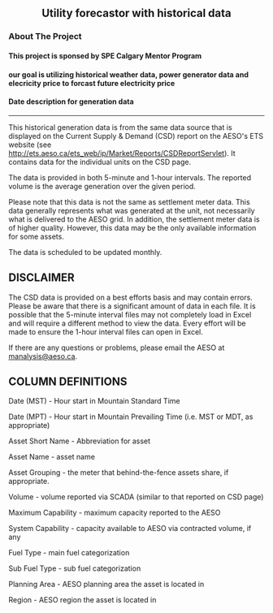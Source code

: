 <h2 align="center">Utility forecastor with historical data</h3>

<!-- ABOUT THE PROJECT -->
### About The Project

#### This project is sponsed by SPE Calgary Mentor Program

#### our goal is utilizing historical weather data, power generator data and elecricity price to forcast future electricity price

#### Date description for generation data
----------------
This historical generation data is from the same data source that is displayed on the Current Supply & Demand (CSD) report on the AESO's ETS website (see http://ets.aeso.ca/ets_web/ip/Market/Reports/CSDReportServlet). It contains data for the individual units on the CSD page.

The data is provided in both 5-minute and 1-hour intervals. The reported volume is the average generation over the given period. 

Please note that this data is not the same as settlement meter data. This data generally represents what was generated at the unit, not necessarily what is delivered to the AESO grid. In addition, the settlement meter data is of higher quality. However, this data may be the only available information for some assets.

The data is scheduled to be updated monthly.

DISCLAIMER
----------
The CSD data is provided on a best efforts basis and may contain errors. Please be aware that there is a significant amount of data in each file. It is possible that the 5-minute interval files may not completely load in Excel and will require a different method to view the data. Every effort will be made to ensure the 1-hour interval files can open in Excel.

If there are any questions or problems, please email the AESO at manalysis@aeso.ca.


COLUMN DEFINITIONS
------------------
Date (MST) - Hour start in Mountain Standard Time

Date (MPT) - Hour start in Mountain Prevailing Time (i.e. MST or MDT, as appropriate)

Asset Short Name - Abbreviation for asset

Asset Name - asset name

Asset Grouping - the meter that behind-the-fence assets share, if appropriate.

Volume - volume reported via SCADA (similar to that reported on CSD page)

Maximum Capability - maximum capacity reported to the AESO

System Capability - capacity available to AESO via contracted volume, if any

Fuel Type - main fuel categorization

Sub Fuel Type - sub fuel categorization

Planning Area - AESO planning area the asset is located in

Region - AESO region the asset is located in